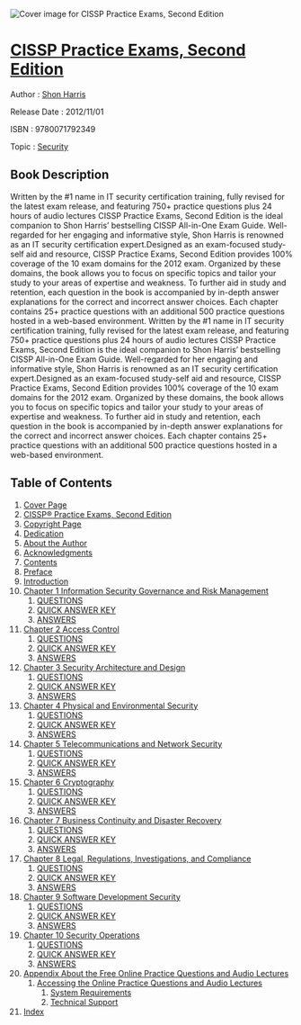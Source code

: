 ![Cover image for CISSP Practice Exams, Second Edition](https://imgdetail.ebookreading.net/cover/cover/security/EB9780071792349.jpg)

[CISSP Practice Exams, Second Edition](https://ebookreading.net/view/book/CISSP+Practice+Exams%2C+Second+Edition-EB9780071792349_1.html "CISSP Practice Exams, Second Edition")
====================================================================================================================

Author : [Shon Harris](https://ebookreading.net/search/author/Shon+Harris)

Release Date : 2012/11/01

ISBN : 9780071792349

Topic : [Security](https://ebookreading.net/search/category/security)

Book Description
-----------------

Written by the #1 name in IT security certification training, fully revised for the latest exam release, and featuring 750+ practice questions plus 24 hours of audio lectures CISSP Practice Exams, Second Edition is the ideal companion to Shon Harris’ bestselling CISSP All-in-One Exam Guide. Well-regarded for her engaging and informative style, Shon Harris is renowned as an IT security certification expert.Designed as an exam-focused study-self aid and resource, CISSP Practice Exams, Second Edition provides 100% coverage of the 10 exam domains for the 2012 exam. Organized by these domains, the book allows you to focus on specific topics and tailor your study to your areas of expertise and weakness. To further aid in study and retention, each question in the book is accompanied by in-depth answer explanations for the correct and incorrect answer choices. Each chapter contains 25+ practice questions with an additional 500 practice questions hosted in a web-based environment.
              Written by the #1 name in IT security certification training, fully revised for the latest exam release, and featuring 750+ practice questions plus 24 hours of audio lectures CISSP Practice Exams, Second Edition is the ideal companion to Shon Harris’ bestselling CISSP All-in-One Exam Guide. Well-regarded for her engaging and informative style, Shon Harris is renowned as an IT security certification expert.Designed as an exam-focused study-self aid and resource, CISSP Practice Exams, Second Edition provides 100% coverage of the 10 exam domains for the 2012 exam. Organized by these domains, the book allows you to focus on specific topics and tailor your study to your areas of expertise and weakness. To further aid in study and retention, each question in the book is accompanied by in-depth answer explanations for the correct and incorrect answer choices. Each chapter contains 25+ practice questions with an additional 500 practice questions hosted in a web-based environment.
              
Table of Contents
-----------------

1. [Cover Page](https://ebookreading.net/view/book/CISSP+Practice+Exams%2C+Second+Edition-EB9780071792349_1.html)
1. [CISSP® Practice Exams, Second Edition](https://ebookreading.net/view/book/CISSP+Practice+Exams%2C+Second+Edition-EB9780071792349_2.html#ch00_fm01_title)
1. [Copyright Page](https://ebookreading.net/view/book/CISSP+Practice+Exams%2C+Second+Edition-EB9780071792349_3.html#ch00_fm02_copy)
1. [Dedication](https://ebookreading.net/view/book/CISSP+Practice+Exams%2C+Second+Edition-EB9780071792349_4.html#ch00_fm03_dedi)
1. [About the Author](https://ebookreading.net/view/book/CISSP+Practice+Exams%2C+Second+Edition-EB9780071792349_5.html#ch00_fm04_about)
1. [Acknowledgments](https://ebookreading.net/view/book/CISSP+Practice+Exams%2C+Second+Edition-EB9780071792349_6.html#ch00_fm05_ack)
1. [Contents](https://ebookreading.net/view/book/CISSP+Practice+Exams%2C+Second+Edition-EB9780071792349_7.html#ch00_fm06_cont)
1. [Preface](https://ebookreading.net/view/book/CISSP+Practice+Exams%2C+Second+Edition-EB9780071792349_8.html#ch00_fm07_pre)
1. [Introduction](https://ebookreading.net/view/book/CISSP+Practice+Exams%2C+Second+Edition-EB9780071792349_9.html#ch00_fm08_intro)
1. [Chapter 1 Information Security Governance and Risk Management](https://ebookreading.net/view/book/CISSP+Practice+Exams%2C+Second+Edition-EB9780071792349_10.html#ch01)
    1. [QUESTIONS](https://ebookreading.net/view/book/CISSP+Practice+Exams%2C+Second+Edition-EB9780071792349_10.html#page_2)
    1. [QUICK ANSWER KEY](https://ebookreading.net/view/book/CISSP+Practice+Exams%2C+Second+Edition-EB9780071792349_10.html#page_13)
    1. [ANSWERS](https://ebookreading.net/view/book/CISSP+Practice+Exams%2C+Second+Edition-EB9780071792349_10.html#page_14)
1. [Chapter 2 Access Control](https://ebookreading.net/view/book/CISSP+Practice+Exams%2C+Second+Edition-EB9780071792349_11.html#ch02)
    1. [QUESTIONS](https://ebookreading.net/view/book/CISSP+Practice+Exams%2C+Second+Edition-EB9780071792349_11.html#page_46)
    1. [QUICK ANSWER KEY](https://ebookreading.net/view/book/CISSP+Practice+Exams%2C+Second+Edition-EB9780071792349_11.html#page_56)
    1. [ANSWERS](https://ebookreading.net/view/book/CISSP+Practice+Exams%2C+Second+Edition-EB9780071792349_11.html#page_57)
1. [Chapter 3 Security Architecture and Design](https://ebookreading.net/view/book/CISSP+Practice+Exams%2C+Second+Edition-EB9780071792349_12.html#ch03)
    1. [QUESTIONS](https://ebookreading.net/view/book/CISSP+Practice+Exams%2C+Second+Edition-EB9780071792349_12.html#page_92)
    1. [QUICK ANSWER KEY](https://ebookreading.net/view/book/CISSP+Practice+Exams%2C+Second+Edition-EB9780071792349_12.html#page_102)
    1. [ANSWERS](https://ebookreading.net/view/book/CISSP+Practice+Exams%2C+Second+Edition-EB9780071792349_12.html#page_103)
1. [Chapter 4 Physical and Environmental Security](https://ebookreading.net/view/book/CISSP+Practice+Exams%2C+Second+Edition-EB9780071792349_13.html#ch04)
    1. [QUESTIONS](https://ebookreading.net/view/book/CISSP+Practice+Exams%2C+Second+Edition-EB9780071792349_13.html#page_140)
    1. [QUICK ANSWER KEY](https://ebookreading.net/view/book/CISSP+Practice+Exams%2C+Second+Edition-EB9780071792349_13.html#page_149)
    1. [ANSWERS](https://ebookreading.net/view/book/CISSP+Practice+Exams%2C+Second+Edition-EB9780071792349_13.html#page_150)
1. [Chapter 5 Telecommunications and Network Security](https://ebookreading.net/view/book/CISSP+Practice+Exams%2C+Second+Edition-EB9780071792349_14.html#ch05)
    1. [QUESTIONS](https://ebookreading.net/view/book/CISSP+Practice+Exams%2C+Second+Edition-EB9780071792349_14.html#page_184)
    1. [QUICK ANSWER KEY](https://ebookreading.net/view/book/CISSP+Practice+Exams%2C+Second+Edition-EB9780071792349_14.html#page_193)
    1. [ANSWERS](https://ebookreading.net/view/book/CISSP+Practice+Exams%2C+Second+Edition-EB9780071792349_14.html#page_194)
1. [Chapter 6 Cryptography](https://ebookreading.net/view/book/CISSP+Practice+Exams%2C+Second+Edition-EB9780071792349_15.html#ch06)
    1. [QUESTIONS](https://ebookreading.net/view/book/CISSP+Practice+Exams%2C+Second+Edition-EB9780071792349_15.html#page_228)
    1. [QUICK ANSWER KEY](https://ebookreading.net/view/book/CISSP+Practice+Exams%2C+Second+Edition-EB9780071792349_15.html#page_238)
    1. [ANSWERS](https://ebookreading.net/view/book/CISSP+Practice+Exams%2C+Second+Edition-EB9780071792349_15.html#page_239)
1. [Chapter 7 Business Continuity and Disaster Recovery](https://ebookreading.net/view/book/CISSP+Practice+Exams%2C+Second+Edition-EB9780071792349_17.html#ch07)
    1. [QUESTIONS](https://ebookreading.net/view/book/CISSP+Practice+Exams%2C+Second+Edition-EB9780071792349_17.html#page_272)
    1. [QUICK ANSWER KEY](https://ebookreading.net/view/book/CISSP+Practice+Exams%2C+Second+Edition-EB9780071792349_17.html#page_283)
    1. [ANSWERS](https://ebookreading.net/view/book/CISSP+Practice+Exams%2C+Second+Edition-EB9780071792349_17.html#page_284)
1. [Chapter 8 Legal, Regulations, Investigations, and Compliance](https://ebookreading.net/view/book/CISSP+Practice+Exams%2C+Second+Edition-EB9780071792349_18.html#ch08)
    1. [QUESTIONS](https://ebookreading.net/view/book/CISSP+Practice+Exams%2C+Second+Edition-EB9780071792349_18.html#page_320)
    1. [QUICK ANSWER KEY](https://ebookreading.net/view/book/CISSP+Practice+Exams%2C+Second+Edition-EB9780071792349_18.html#page_327)
    1. [ANSWERS](https://ebookreading.net/view/book/CISSP+Practice+Exams%2C+Second+Edition-EB9780071792349_18.html#page_328)
1. [Chapter 9 Software Development Security](https://ebookreading.net/view/book/CISSP+Practice+Exams%2C+Second+Edition-EB9780071792349_19.html#ch09)
    1. [QUESTIONS](https://ebookreading.net/view/book/CISSP+Practice+Exams%2C+Second+Edition-EB9780071792349_19.html#page_360)
    1. [QUICK ANSWER KEY](https://ebookreading.net/view/book/CISSP+Practice+Exams%2C+Second+Edition-EB9780071792349_19.html#page_370)
    1. [ANSWERS](https://ebookreading.net/view/book/CISSP+Practice+Exams%2C+Second+Edition-EB9780071792349_19.html#page_371)
1. [Chapter 10 Security Operations](https://ebookreading.net/view/book/CISSP+Practice+Exams%2C+Second+Edition-EB9780071792349_20.html#ch10)
    1. [QUESTIONS](https://ebookreading.net/view/book/CISSP+Practice+Exams%2C+Second+Edition-EB9780071792349_20.html#page_404)
    1. [QUICK ANSWER KEY](https://ebookreading.net/view/book/CISSP+Practice+Exams%2C+Second+Edition-EB9780071792349_20.html#page_414)
    1. [ANSWERS](https://ebookreading.net/view/book/CISSP+Practice+Exams%2C+Second+Edition-EB9780071792349_20.html#page_415)
1. [Appendix About the Free Online Practice Questions and Audio Lectures](https://ebookreading.net/view/book/CISSP+Practice+Exams%2C+Second+Edition-EB9780071792349_21.html#ch11_appa)
    1. [Accessing the Online Practice Questions and Audio Lectures](https://ebookreading.net/view/book/CISSP+Practice+Exams%2C+Second+Edition-EB9780071792349_21.html#ch11_appa1)
        1. [System Requirements](https://ebookreading.net/view/book/CISSP+Practice+Exams%2C+Second+Edition-EB9780071792349_21.html#ch11_app2)
        1. [Technical Support](https://ebookreading.net/view/book/CISSP+Practice+Exams%2C+Second+Edition-EB9780071792349_21.html#ch11_app3)
1. [Index](https://ebookreading.net/view/book/CISSP+Practice+Exams%2C+Second+Edition-EB9780071792349_0.html#ch12_index)
